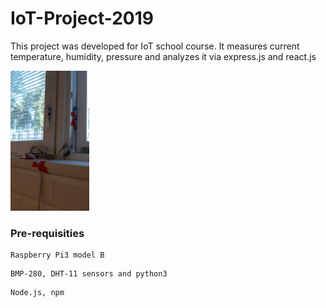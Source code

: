# IoT-Project-2019

This project was developed for IoT school course.
It measures current temperature, humidity, pressure and analyzes it via express.js and react.js

<img src="https://raw.githubusercontent.com/Japatius/IoT-Project-2019/master/IMG-20191015-WA0000.jpg" height="25%" width="25%">

### Pre-requisities
```
Raspberry Pi3 model B 
```
```
BMP-280, DHT-11 sensors and python3
```
```
Node.js, npm
```
